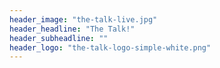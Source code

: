 ```yaml
---
header_image: "the-talk-live.jpg"
header_headline: "The Talk!"
header_subheadline: ""
header_logo: "the-talk-logo-simple-white.png"
---
```

